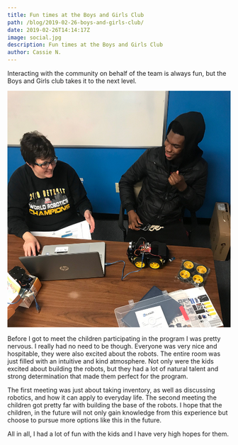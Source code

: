 ```yaml
---
title: Fun times at the Boys and Girls Club
path: /blog/2019-02-26-boys-and-girls-club/
date: 2019-02-26T14:14:17Z
image: social.jpg
description: Fun times at the Boys and Girls Club
author: Cassie N.
---
```


Interacting with the community on behalf of the team is always fun, but the Boys and Girls club takes it to the next level.

<!--more-->

![Building a Robot](bg_club.jpg 'Building a Robot')

Before I got to meet the children participating in the program I was pretty nervous. I really had no need to be though. Everyone was very nice and hospitable, they were also excited about the robots. The entire room was just filled with an intuitive and kind atmosphere. Not only were the kids excited about building the robots, but they had a lot of natural talent and strong determination that made them perfect for the program.

The first meeting was just about taking inventory, as well as discussing robotics, and how it can apply to everyday life. The second meeting the children got pretty far with building the base of the robots. I hope that the children, in the future will not only gain knowledge from this experience but choose to pursue more options like this in the future.

All in all, I had a lot of fun with the kids and I have very high hopes for them.
